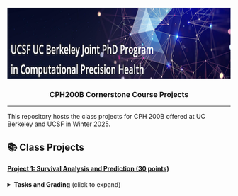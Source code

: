 <p align="center">
  <img width="840" height="160" src="assets/cphbanner.png" />
</p>
<h3 align="center">
    <b> CPH200B Cornerstone Course Projects </b>
</h3>

---------------

This repository hosts the class projects for CPH 200B offered at UC Berkeley and UCSF in Winter 2025. 

## 📚 Class Projects

#### [Project 1: Survival Analysis and Prediction (30 points)](https://bcourses.berkeley.edu/courses/1531248/assignments/8680176)

<details>
  <summary><b>Tasks and Grading</b> (click to expand)</summary>
  &nbsp;
  <ul>
    <li>Task 1.1: Nonparametric Survival Analysis in Heart Failure [7 pts]</a></li>
    &nbsp;
    <li>Task 1.2:  Survival Prediction in Heart Failure patients using the Cox Model [7 pts]</li> 
    &nbsp;
    <li>Task 1.3: Deep Survival Prediction for Heart Transplantation [8 pts]</li> 
    &nbsp;
    <li>Task 1.4: Handling Informative Censoring via Domain Adaptation [8 pts]</li> 
  </ul>

</details>

